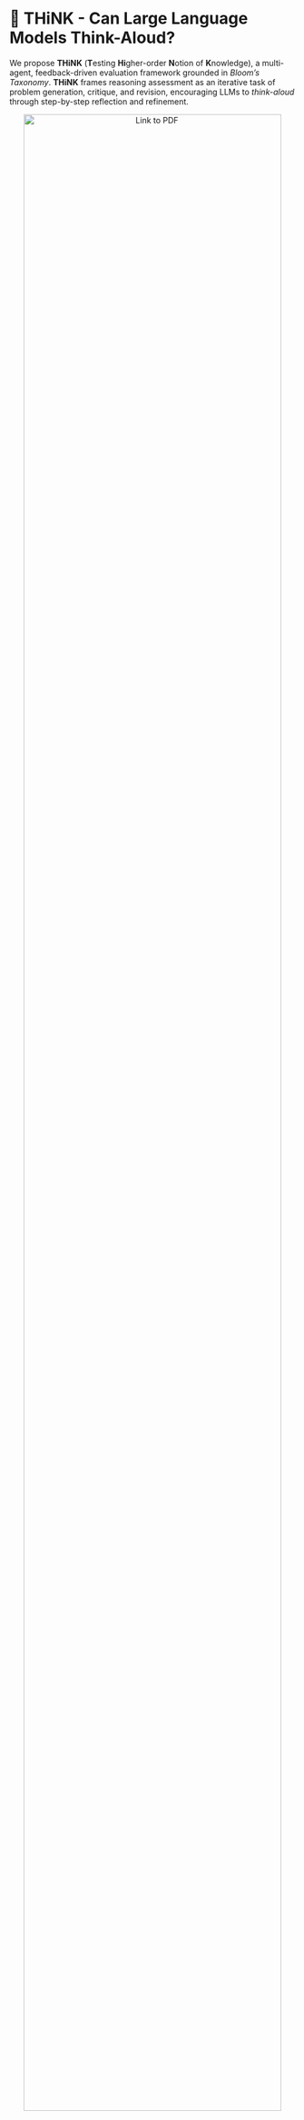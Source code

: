# 🧠 THiNK - Can Large Language Models Think-Aloud?
We propose **THiNK** (**T**esting **Hi**gher-order **N**otion of **K**nowledge), a multi-agent, feedback-driven evaluation framework grounded in *Bloom’s Taxonomy*. **THiNK** frames reasoning assessment as an iterative task of problem generation, critique, and revision, encouraging LLMs to *think-aloud* through step-by-step reflection and refinement.


<div align="center">
    <img src="./pic/Think_pipeline.png" alt="Link to PDF" height="auto" style="width:95%;">
</div>

## 📋 Prerequisites
- OpenAI API key (for GPT model)
- HuggingFace API key (for Open-source model)
- Your own tested model 

## 🚀 Quick Start

1. **Clone the repository**:
   ```bash
   git clone [your-repo-url]
   cd [your-repo-name]
   ```

2. **Install dependencies**:
   ```bash
   pip install -r requirements.txt
   ```

3. **Configure the model**:
   Edit `config.json` to set your preferred model parameters:
   ```json
   {
       "models": {
           "gpt": {
               "name": "o1-mini",
               "base_url": "your-api-base-url",
               "temperature": 0,
               "max_iterations": 3,
               "quality_threshold": 0.7
           }
       }
   }
   ```

4. **Run the pipeline**:
   ```bash
   python run.py --model gpt --api_key your_api_key --num_questions 120 --max_iterations 3
   ```

## 📊 Output Files

The pipeline generates several output files:
- `bad_questions_evaluation_results.json`: Detailed evaluation results
- `round_metrics.csv`: Metrics for each iteration
- `results/cognitive_performance_table.tex`: LaTeX table of cognitive performance

## 🛠️ Usage

### Basic Usage
```bash
python run.py --model [gpt|open_source] --api_key YOUR_API_KEY
```

### Advanced Options
```bash
python run.py --model gpt \
              --api_key YOUR_API_KEY \
              --num_questions 50 \
              --max_iterations 5
```

### Parameters
- `--model`: Choose between 'gpt' or 'open_source'
- `--api_key`: Your API key for the selected model
- `--num_questions`: Number of questions to process (default: 120)
- `--max_iterations`: Maximum iterations per question (default: 3)


## 📈 Analysis

The framework provides a comprehensive analysis of question quality:
- Cognitive level performance
- Quality score progression
- Agent agreement metrics
- Improvement suggestions

Results are available in both JSON and CSV formats, with LaTeX table generation for academic papers.

## ⛰️ Citation
Please kindly cite the following paper if you found our benchmark helpful!

This repo is anonymized since underview
